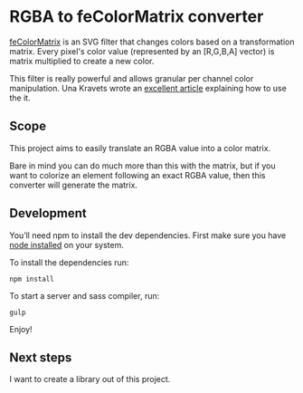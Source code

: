 # RGBA to feColorMatrix converter

[feColorMatrix](https://developer.mozilla.org/en-US/docs/Web/SVG/Element/feColorMatrix) is an SVG filter that changes colors based on a transformation matrix. Every pixel's color value (represented by an [R,G,B,A] vector) is matrix multiplied to create a new color.

This filter is really powerful and allows granular per channel color manipulation. Una Kravets wrote an [excellent article](http://alistapart.com/article/finessing-fecolormatrix) explaining how to use the it.

## Scope

This project aims to easily translate an RGBA value into a color matrix.

Bare in mind you can do much more than this with the matrix, but if you want to colorize an element following an exact RGBA value, then this converter will generate the matrix.

## Development

You’ll need npm to install the dev dependencies. First make sure you have [node installed](https://nodejs.org/en/) on your system.

To install the dependencies run:
```
npm install
```

To start a server and sass compiler, run:
```
gulp
```

Enjoy!

## Next steps
I want to create a library out of this project.
